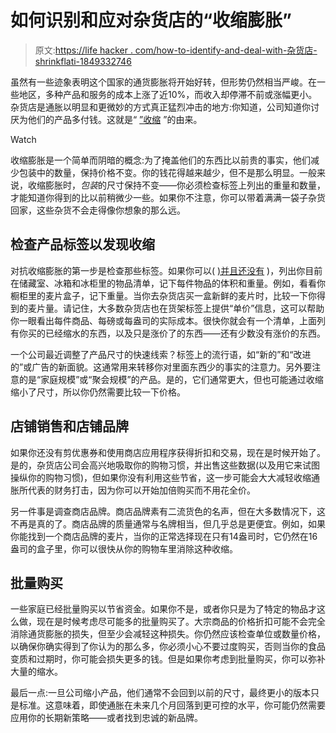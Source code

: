 # 如何识别和应对杂货店的“收缩膨胀”

> 原文:[https://life hacker . com/how-to-identify-and-deal-with-杂货店-shrinkflati-1849332746](https://lifehacker.com/how-to-identify-and-deal-with-grocery-store-shrinkflati-1849332746)

虽然有一些迹象表明这个国家的通货膨胀将开始好转，但形势仍然相当严峻。在一些地区，多种产品和服务的成本上涨了近10%，而收入却停滞不前或涨幅更小。杂货店是通胀以明显和更微妙的方式真正猛烈冲击的地方:你知道，公司知道你讨厌为他们的产品多付钱。这就是“ [”收缩](https://www.investopedia.com/terms/s/shrinkflation.asp) ”的由来。

Watch

收缩膨胀是一个简单而阴暗的概念:为了掩盖他们的东西比以前贵的事实，他们减少包装中的数量，保持价格不变。你的钱花得越来越少，但不是那么明显。一般来说，收缩膨胀时，*包装*的尺寸保持不变——你必须检查标签上列出的重量和数量，才能知道你得到的比以前稍微少一些。如果你不注意，你可以带着满满一袋子杂货回家，这些杂货不会走得像你想象的那么远。

## 检查产品标签以发现收缩

对抗收缩膨胀的第一步是检查那些标签。如果你可以( [)并且还没有](https://lifehacker.com/keep-a-list-of-benchmark-prices-for-regular-groceries-1841326895) )，列出你目前在储藏室、冰箱和冰柜里的物品清单，记下每件物品的体积和重量。例如，看看你橱柜里的麦片盒子，记下重量。当你去杂货店买一盒新鲜的麦片时，比较一下你得到的麦片量。请记住，大多数杂货店也在货架标签上提供“单价”信息，这可以帮助你一眼看出每件商品、每磅或每盎司的实际成本。很快你就会有一个清单，上面列有你买的已经缩水的东西，以及只是涨价了的东西——还有少数没有涨价的东西。

一个公司最近调整了产品尺寸的快速线索？标签上的流行语，如“新的”和“改进的”或广告的新面貌。这通常用来转移你对里面东西少的事实的注意力。另外要注意的是“家庭规模”或“聚会规模”的产品。是的，它们通常更大，但也可能通过收缩缩小了尺寸，所以你仍然需要比较一下价格。

## 店铺销售和店铺品牌

如果你还没有剪优惠券和使用商店应用程序获得折扣和交易，现在是时候开始了。是的，杂货店公司会高兴地吸取你的购物习惯，并出售这些数据(以及用它来试图操纵你的购物习惯)，但如果你没有利用这些节省，这一步可能会大大减轻收缩通胀所代表的财务打击，因为你可以开始加倍购买而不用花全价。

另一件事是调查商店品牌。商店品牌素有二流货色的名声，但在大多数情况下，这不再是真的了。商店品牌的质量通常与名牌相当，但几乎总是更便宜。例如，如果你能找到一个商店品牌的麦片，当你的正常选择现在只有14盎司时，它仍然在16盎司的盒子里，你可以很快从你的购物车里消除这种收缩。

## 批量购买

一些家庭已经批量购买以节省资金。如果你不是，或者你只是为了特定的物品才这么做，现在是时候考虑尽可能多的批量购买了。大宗商品的价格折扣可能不会完全消除通货膨胀的损失，但至少会减轻这种损失。你仍然应该检查单位或数量价格，以确保你确实得到了你认为的那么多，你必须小心不要过度购买，否则当你的食品变质和过期时，你可能会损失更多的钱。但是如果你考虑到批量购买，你可以弥补大量的缩水。

最后一点:一旦公司缩小产品，他们通常不会回到以前的尺寸，最终更小的版本只是标准。这意味着，即使通胀在未来几个月回落到更可控的水平，你可能仍然需要应用你的长期新策略——或者找到忠诚的新品牌。
